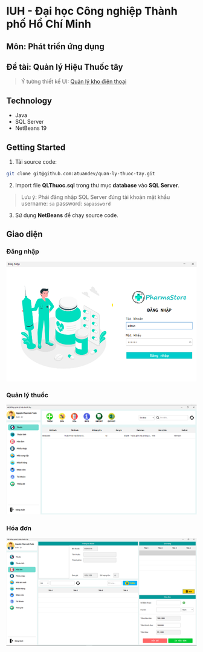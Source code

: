 # IUH - Đại học Công nghiệp Thành phố Hồ Chí Minh
## Môn: Phát triển ứng dụng
## Đề tài: **Quản lý Hiệu Thuốc tây**
>Ý tưởng thiết kế UI: [Quản lý kho điện thoại](https://github.com/hgbaodev/QuanLyKhoDienThoai)
## Technology
- Java
- SQL Server
- NetBeans 19
## Getting Started
1. Tải source code:
```sh
git clone git@github.com:atuandev/quan-ly-thuoc-tay.git
```
2. Import file **QLThuoc.sql** trong thư mục **database** vào **SQL Server**.
>Lưu ý: Phải đăng nhập SQL Server đúng tài khoản mật khẩu
>username: `sa`
>password: `sapassword`

3. Sử dụng **NetBeans** để chạy source code.

## Giao diện 
### Đăng nhập
<img src="./image/login.png" />

### Quản lý thuốc
<img src="./image/Quản ký thuốc.png" />

### Hóa đơn
<img src="./image/hoa-don.png" />
